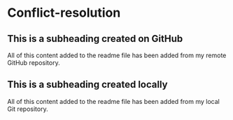 # Conflict-resolution
## This is a subheading created on GitHub

All of this content added to the readme file has been added from my remote GitHub repository.


## This is a subheading created locally

All of this content added to the readme file has been added from my local Git repository.
